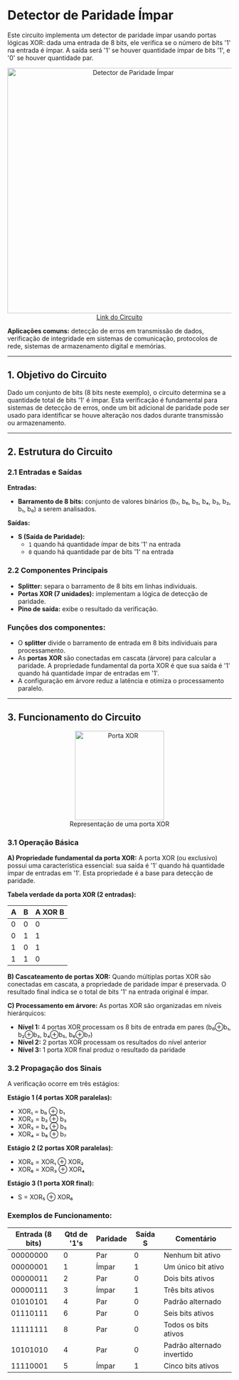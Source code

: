 # Detector de Paridade Ímpar

Este circuito implementa um detector de paridade ímpar usando portas lógicas XOR: dada uma entrada de 8 bits, ele verifica se o número de bits '1' na entrada é ímpar. A saída será '1' se houver quantidade ímpar de bits '1', e '0' se houver quantidade par.

<p align="center">
  <img src="./Imagens/14_Paridade-Impar.png" alt="Detector de Paridade Ímpar" width="550"><br>
  <a href="./Circuitos%20Logisim/14_Paridade-Impar.circ">Link do Circuito</a>
</p>

**Aplicações comuns:** detecção de erros em transmissão de dados, verificação de integridade em sistemas de comunicação, protocolos de rede, sistemas de armazenamento digital e memórias.

---

## 1. Objetivo do Circuito

Dado um conjunto de bits (8 bits neste exemplo), o circuito determina se a quantidade total de bits '1' é ímpar. Esta verificação é fundamental para sistemas de detecção de erros, onde um bit adicional de paridade pode ser usado para identificar se houve alteração nos dados durante transmissão ou armazenamento.

---

## 2. Estrutura do Circuito

### 2.1 Entradas e Saídas
**Entradas:**
- **Barramento de 8 bits:** conjunto de valores binários (b₇, b₆, b₅, b₄, b₃, b₂, b₁, b₀) a serem analisados.

**Saídas:**
- **S (Saída de Paridade):** 
  - `1` quando há quantidade ímpar de bits '1' na entrada
  - `0` quando há quantidade par de bits '1' na entrada

### 2.2 Componentes Principais

- **Splitter:** separa o barramento de 8 bits em linhas individuais.
- **Portas XOR (7 unidades):** implementam a lógica de detecção de paridade.
- **Pino de saída:** exibe o resultado da verificação.

### **Funções dos componentes:**
- O **splitter** divide o barramento de entrada em 8 bits individuais para processamento.
- As **portas XOR** são conectadas em cascata (árvore) para calcular a paridade. A propriedade fundamental da porta XOR é que sua saída é '1' quando há quantidade ímpar de entradas em '1'.
- A configuração em árvore reduz a latência e otimiza o processamento paralelo.

---

## 3. Funcionamento do Circuito

<p align="center">
  <img src="./Imagens/14_Porta-XOR.png" alt="Porta XOR" width="200"><br>
  Representação de uma porta XOR
</p>

### 3.1 Operação Básica

**A) Propriedade fundamental da porta XOR:**
A porta XOR (ou exclusivo) possui uma característica essencial: sua saída é '1' quando há quantidade ímpar de entradas em '1'. Esta propriedade é a base para detecção de paridade.

**Tabela verdade da porta XOR (2 entradas):**

| A | B | A XOR B |
|---|---|---------|
| 0 | 0 | 0       |
| 0 | 1 | 1       |
| 1 | 0 | 1       |
| 1 | 1 | 0       |

**B) Cascateamento de portas XOR:**
Quando múltiplas portas XOR são conectadas em cascata, a propriedade de paridade ímpar é preservada. O resultado final indica se o total de bits '1' na entrada original é ímpar.

**C) Processamento em árvore:**
As portas XOR são organizadas em níveis hierárquicos:
- **Nível 1:** 4 portas XOR processam os 8 bits de entrada em pares (b₀⊕b₁, b₂⊕b₃, b₄⊕b₅, b₆⊕b₇)
- **Nível 2:** 2 portas XOR processam os resultados do nível anterior
- **Nível 3:** 1 porta XOR final produz o resultado da paridade

### 3.2 Propagação dos Sinais

A verificação ocorre em três estágios:

**Estágio 1 (4 portas XOR paralelas):**
- XOR₁ = b₀ ⊕ b₁
- XOR₂ = b₂ ⊕ b₃
- XOR₃ = b₄ ⊕ b₅
- XOR₄ = b₆ ⊕ b₇

**Estágio 2 (2 portas XOR paralelas):**
- XOR₅ = XOR₁ ⊕ XOR₂
- XOR₆ = XOR₃ ⊕ XOR₄

**Estágio 3 (1 porta XOR final):**
- S = XOR₅ ⊕ XOR₆

### Exemplos de Funcionamento:

| Entrada (8 bits) | Qtd de '1's | Paridade | Saída S | Comentário |
|------------------|-------------|----------|---------|------------|
| 00000000         | 0           | Par      | 0       | Nenhum bit ativo |
| 00000001         | 1           | Ímpar    | 1       | Um único bit ativo |
| 00000011         | 2           | Par      | 0       | Dois bits ativos |
| 00000111         | 3           | Ímpar    | 1       | Três bits ativos |
| 01010101         | 4           | Par      | 0       | Padrão alternado |
| 01110111         | 6           | Par      | 0       | Seis bits ativos |
| 11111111         | 8           | Par      | 0       | Todos os bits ativos |
| 10101010         | 4           | Par      | 0       | Padrão alternado invertido |
| 11110001         | 5           | Ímpar    | 1       | Cinco bits ativos |
